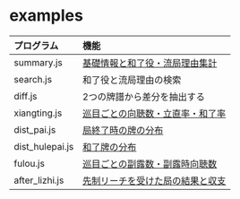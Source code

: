 # examples

| プログラム      | 機能                                                                                   |
|:----------------|:---------------------------------------------------------------------------------------|
| summary.js      | [基礎情報と和了役・流局理由集計](https://blog.kobalab.net/entry/20180113/1515776231)   |
| search.js       | 和了役と流局理由の検索                                                                 |
| diff.js         | 2つの牌譜から差分を抽出する                                                            |
| xiangting.js    | [巡目ごとの向聴数・立直率・和了率](https://blog.kobalab.net/entry/20180118/1516202840) |
| dist_pai.js     | [局終了時の牌の分布](https://blog.kobalab.net/entry/20180119/1516290844)               |
| dist_hulepai.js | [和了牌の分布](https://blog.kobalab.net/entry/20180120/1516417938)                     |
| fulou.js        | [巡目ごとの副露数・副露時向聴数](https://blog.kobalab.net/entry/20180203/1517667551)   |
| after_lizhi.js  | [先制リーチを受けた局の結果と収支](https://blog.kobalab.net/entry/2020/12/21/202933)   |

